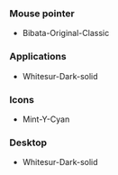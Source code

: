 ### Mouse pointer
- Bibata-Original-Classic
### Applications
- Whitesur-Dark-solid
### Icons
- Mint-Y-Cyan
### Desktop
- Whitesur-Dark-solid
